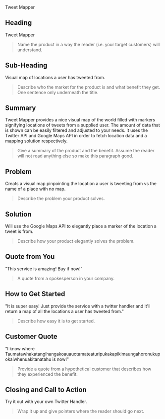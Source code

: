 Tweet Mapper

<!-- 
> This material was originally posted [here](http://www.quora.com/What-is-Amazons-approach-to-product-development-and-product-management). It is reproduced here for posterities sake.

There is an approach called "working backwards" that is widely used at Amazon. They work backwards from the customer, rather than starting with an idea for a product and trying to bolt customers onto it. While working backwards can be applied to any specific product decision, using this approach is especially important when developing new products or features.

For new initiatives a product manager typically starts by writing an internal press release announcing the finished product. The target audience for the press release is the new/updated product's customers, which can be retail customers or internal users of a tool or technology. Internal press releases are centered around the customer problem, how current solutions (internal or external) fail, and how the new product will blow away existing solutions.

If the benefits listed don't sound very interesting or exciting to customers, then perhaps they're not (and shouldn't be built). Instead, the product manager should keep iterating on the press release until they've come up with benefits that actually sound like benefits. Iterating on a press release is a lot less expensive than iterating on the product itself (and quicker!).

If the press release is more than a page and a half, it is probably too long. Keep it simple. 3-4 sentences for most paragraphs. Cut out the fat. Don't make it into a spec. You can accompany the press release with a FAQ that answers all of the other business or execution questions so the press release can stay focused on what the customer gets. My rule of thumb is that if the press release is hard to write, then the product is probably going to suck. Keep working at it until the outline for each paragraph flows. 

Oh, and I also like to write press-releases in what I call "Oprah-speak" for mainstream consumer products. Imagine you're sitting on Oprah's couch and have just explained the product to her, and then you listen as she explains it to her audience. That's "Oprah-speak", not "Geek-speak".

Once the project moves into development, the press release can be used as a touchstone; a guiding light. The product team can ask themselves, "Are we building what is in the press release?" If they find they're spending time building things that aren't in the press release (overbuilding), they need to ask themselves why. This keeps product development focused on achieving the customer benefits and not building extraneous stuff that takes longer to build, takes resources to maintain, and doesn't provide real customer benefit (at least not enough to warrant inclusion in the press release).
 -->
 
## Heading ##
  Tweet Mapper
  > Name the product in a way the reader (i.e. your target customers) will understand.

## Sub-Heading ##
  Visual map of locations a user has tweeted from.
  > Describe who the market for the product is and what benefit they get. One sentence only underneath the title.

## Summary ##
  Tweet Mapper provides a nice visual map of the world filled with markers signifying locations of tweets from a supplied user. The amount of data that is shown can be easily filtered and adjusted to your needs. It uses the Twitter API and Google Maps API in order to fetch location data and a mapping solution respectively.
  > Give a summary of the product and the benefit. Assume the reader will not read anything else so make this paragraph good.

## Problem ##
  Creats a visual map pinpointing the location a user is tweeting from vs the name of a place with no map.
  > Describe the problem your product solves.

## Solution ##
  Will use the Google Maps API to elegantly place a marker of the location a tweet is from.
  > Describe how your product elegantly solves the problem.

## Quote from You ##
  "This service is amazing! Buy if now!"
  > A quote from a spokesperson in your company.

## How to Get Started ##
  "It is super easy! Just provide the service with a twitter handler and it'll return a map of all the locations a user has tweeted from."
  > Describe how easy it is to get started.

## Customer Quote ##
  "I know where Taumatawhakatangihangakoauauotamateaturipukakapikimaungahoronukupokaiwhenuakitanatahu is now!"
  > Provide a quote from a hypothetical customer that describes how they experienced the benefit.

## Closing and Call to Action ##
  Try it out with your own Twitter Handler.
  > Wrap it up and give pointers where the reader should go next.
